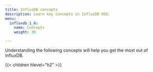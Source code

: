 ```yaml
---
title: InfluxDB concepts
description: Learn key concepts in InfluxDB OSS.
menu:
  influxdb_1_8:
    name: Concepts
    weight: 30

---
```


Understanding the following concepts will help you get the most out of InfluxDB.

{{< children hlevel="h2" >}}

